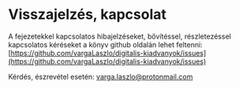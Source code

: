 # Visszajelzés, kapcsolat

A fejezetekkel kapcsolatos hibajelzéseket, bővítéssel, részletezéssel kapcsolatos kéréseket a könyv github oldalán lehet feltenni: [https://github.com/vargaLaszlo/digitalis-kiadvanyok/issues](https://github.com/vargaLaszlo/digitalis-kiadvanyok/issues)  
  
Kérdés, észrevétel esetén: [varga.laszlo@protonmail.com](mailto:varga.laszlo@protonmail.com?subject=Digitális%20kiadványok%20jegyzet&)

